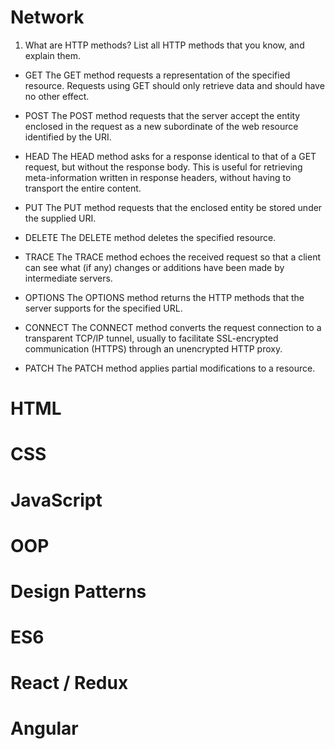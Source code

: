 # Network

1) What are HTTP methods? List all HTTP methods that you know, and explain them.

- GET
The GET method requests a representation of the specified resource. Requests using GET should only retrieve data and should have no other effect.

- POST
The POST method requests that the server accept the entity enclosed in the request as a new subordinate of the web resource identified by the URI.

- HEAD
The HEAD method asks for a response identical to that of a GET request, but without the response body. This is useful for retrieving meta-information written in response headers, without having to transport the entire content.

- PUT
The PUT method requests that the enclosed entity be stored under the supplied URI.

- DELETE
The DELETE method deletes the specified resource.

- TRACE
The TRACE method echoes the received request so that a client can see what (if any) changes or additions have been made by intermediate servers.

- OPTIONS
The OPTIONS method returns the HTTP methods that the server supports for the specified URL.

- CONNECT
The CONNECT method converts the request connection to a transparent TCP/IP tunnel, usually to facilitate SSL-encrypted communication (HTTPS) through an unencrypted HTTP proxy.

- PATCH
The PATCH method applies partial modifications to a resource.

# HTML

# CSS

# JavaScript

# OOP

# Design Patterns

# ES6

# React / Redux

# Angular